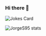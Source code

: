 ### Hi there 👋
![Jokes Card](https://readme-jokes.vercel.app/api)

![JorgeS95 stats](https://github-readme-stats.vercel.app/api?username=jorges95&show_icons=true&locale=en)
<!--
**JorgeS95/JorgeS95** is a ✨ _special_ ✨ repository because its `README.md` (this file) appears on your GitHub profile.

Here are some ideas to get you started:

- 🔭 I’m currently working on ...
- 🌱 I’m currently learning ...
- 👯 I’m looking to collaborate on ...
- 🤔 I’m looking for help with ...
- 💬 Ask me about ...
- 📫 How to reach me: ...
- 😄 Pronouns: ...
- ⚡ Fun fact: ...
-->
